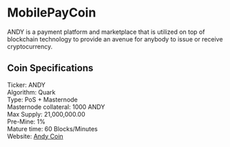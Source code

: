 # MobilePayCoin
ANDY is a payment platform and marketplace that is utilized on top of blockchain technology to provide an avenue for anybody to issue or receive cryptocurrency.

<h2>Coin Specifications</h2>
Ticker: ANDY<br>
Algorithm: Quark<br>
Type: PoS + Masternode<br>
Masternode collateral: 1000 ANDY<br>
Max Supply: 21,000,000.00<br>
Pre-Mine: 1%<br>
Mature time: 60 Blocks/Minutes<br>
Website: <a href="https://andycointest.com">Andy Coin</a>
